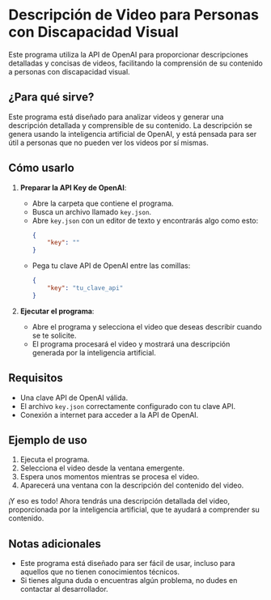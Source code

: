 # Descripción de Video para Personas con Discapacidad Visual

Este programa utiliza la API de OpenAI para proporcionar descripciones detalladas y concisas de videos, facilitando la comprensión de su contenido a personas con discapacidad visual.

## ¿Para qué sirve?

Este programa está diseñado para analizar videos y generar una descripción detallada y comprensible de su contenido. La descripción se genera usando la inteligencia artificial de OpenAI, y está pensada para ser útil a personas que no pueden ver los videos por sí mismas.

## Cómo usarlo

1. **Preparar la API Key de OpenAI**: 
   - Abre la carpeta que contiene el programa.
   - Busca un archivo llamado `key.json`.
   - Abre `key.json` con un editor de texto y encontrarás algo como esto:
     ```json
     {
         "key": ""
     }
     ```
   - Pega tu clave API de OpenAI entre las comillas:
     ```json
     {
         "key": "tu_clave_api"
     }
     ```

2. **Ejecutar el programa**:
   - Abre el programa y selecciona el video que deseas describir cuando se te solicite.
   - El programa procesará el video y mostrará una descripción generada por la inteligencia artificial.

## Requisitos

- Una clave API de OpenAI válida.
- El archivo `key.json` correctamente configurado con tu clave API.
- Conexión a internet para acceder a la API de OpenAI.

## Ejemplo de uso

1. Ejecuta el programa.
2. Selecciona el video desde la ventana emergente.
3. Espera unos momentos mientras se procesa el video.
4. Aparecerá una ventana con la descripción del contenido del video.

¡Y eso es todo! Ahora tendrás una descripción detallada del video, proporcionada por la inteligencia artificial, que te ayudará a comprender su contenido.

## Notas adicionales

- Este programa está diseñado para ser fácil de usar, incluso para aquellos que no tienen conocimientos técnicos.
- Si tienes alguna duda o encuentras algún problema, no dudes en contactar al desarrollador.
